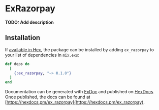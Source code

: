 # ExRazorpay

**TODO: Add description**

## Installation

If [available in Hex](https://hex.pm/docs/publish), the package can be installed
by adding `ex_razorpay` to your list of dependencies in `mix.exs`:

```elixir
def deps do
  [
    {:ex_razorpay, "~> 0.1.0"}
  ]
end
```

Documentation can be generated with [ExDoc](https://github.com/elixir-lang/ex_doc)
and published on [HexDocs](https://hexdocs.pm). Once published, the docs can
be found at [https://hexdocs.pm/ex_razorpay](https://hexdocs.pm/ex_razorpay).

